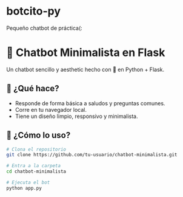 # botcito-py
Pequeño chatbot de práctica(:

# 💬 Chatbot Minimalista en Flask

Un chatbot sencillo y aesthetic hecho con 💖 en Python + Flask.

## 🧠 ¿Qué hace?

- Responde de forma básica a saludos y preguntas comunes.
- Corre en tu navegador local.
- Tiene un diseño limpio, responsivo y minimalista.

## 🚀 ¿Cómo lo uso?

```bash
# Clona el repositorio
git clone https://github.com/tu-usuario/chatbot-minimalista.git

# Entra a la carpeta
cd chatbot-minimalista

# Ejecuta el bot
python app.py

